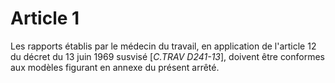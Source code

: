 # Article 1

Les rapports établis par le médecin du travail, en application de l'article 12 du décret du 13 juin 1969 susvisé [*C.TRAV D241-13*], doivent être conformes aux modèles figurant en annexe du présent arrêté.
